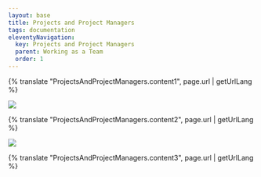 ```yaml
---
layout: base
title: Projects and Project Managers
tags: documentation
eleventyNavigation:
  key: Projects and Project Managers
  parent: Working as a Team
  order: 1
---
```


{% translate "ProjectsAndProjectManagers.content1", page.url | getUrlLang %}

![](projects-project-managers-1.png)

{% translate "ProjectsAndProjectManagers.content2", page.url | getUrlLang %}

![](projects-project-managers-2.png)

{% translate "ProjectsAndProjectManagers.content3", page.url | getUrlLang %}
